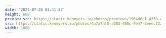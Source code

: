 ```yaml
---
date: '2024-07-20 01:41:37'
height: 608
preview_src: https://static.kenmyers.io/photos/previews/1964d6cf-4339-4ab2-87e3-6e1c74218c0f.webp
src: https://static.kenmyers.io/photos/4a7a7af5-a283-486c-9e47-6eeec72a88f6.jpg
width: 1080
---
```

